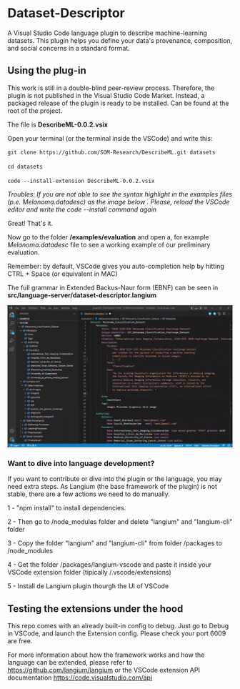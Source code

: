 # Dataset-Descriptor
A Visual Studio Code language plugin to describe machine-learning datasets. This plugin helps you define your data's provenance, composition, and social concerns in a standard format.


## Using the plug-in

This work is still in a double-blind peer-review process. Therefore, the plugin is not published in the Visual Studio Code Market. Instead, a packaged release of the plugin is ready to be installed. Can be found at the root of the project. 

The file is **DescribeML-0.0.2.vsix**

Open your terminal (or the terminal inside the VSCode) and write this:

```
git clone https://github.com/SOM-Research/DescribeML.git datasets

cd datasets 

code --install-extension DescribeML-0.0.2.vsix
```

*Troubles: If you are not able to see the syntax highlight in the examples files (p.e. *Melanoma.datadesc*) as the image below . Please, reload the VSCode editor and write the code --install command again*

Great! That's it.

Now go to the folder **/examples/evaluation** and open a, for example *Melanoma.datadesc* file to see a working example of our preliminary evaluation.

Remember: by default, VSCode gives you auto-completion help by hitting CTRL + Space (or equivalent in MAC)

The full grammar in Extended Backus-Naur form (EBNF) can be seen in **src/language-server/dataset-descriptor.langium**

![Autocompletion feature](fileicons/Autcomplete.gif)

### Want to dive into language development?



If you want to contribute or dive into the plugin or the language, you may need extra steps. As Langium (the base framework of the plugin) is not stable, there are a few actions we need to do manually.

1 - "npm install" to install dependencies.

2 - Then go to /node_modules folder and delete "langium" and "langium-cli" folder

3 - Copy the folder "langium" and "langium-cli" from folder /packages to /node_modules

4 - Get the folder /packages/langium-vscode and paste it inside your VSCode extension folder (tipically <user home>/.vscode/extensions)
  
5 - Install de Langium plugin thourgh the UI of VSCode


## Testing the extensions under the hood

This repo comes with an already built-in config to debug. Just go to Debug in VSCode, and launch the Extension config. Please check your port 6009 are free.
  
For more information about how the framework works and how the language can be extended, please refer to https://github.com/langium/langium or the VSCode extension API documentation https://code.visualstudio.com/api


